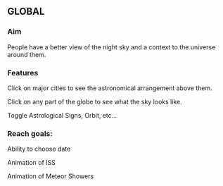 ## GLOBAL

### Aim

People have a better view of the night sky and a context to the universe around them.

### Features

Click on major cities to see the astronomical arrangement above them.

Click on any part of the globe to see what the sky looks like. 

Toggle Astrological Signs, Orbit, etc...
### Reach goals:

Ability to choose date

Animation of ISS

Animation of Meteor Showers

